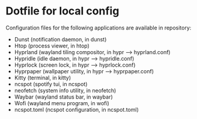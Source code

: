 # Dotfile for local config

Configuration files for the following applications are available in repository:

- Dunst (notification daemon, in dunst)
- Htop (process viewer, in htop)
- Hyprland (wayland tiling compositor, in hypr --> hyprland.conf)
- Hypridle (idle daemon, in hypr --> hypridle.conf)
- Hyprlock (screen lock, in hypr --> hyprlock.conf)
- Hyprpaper (wallpaper utility, in hypr --> hyprpaper.conf)
- Kitty (terminal, in kitty)
- ncspot (spotify tui, in ncspot)
- neofetch (system info utility, in neofetch)
- Waybar (wayland status bar, in waybar)
- Wofi (wayland menu program, in wofi)
- ncspot.toml (ncspot configuration, in ncspot.toml)
